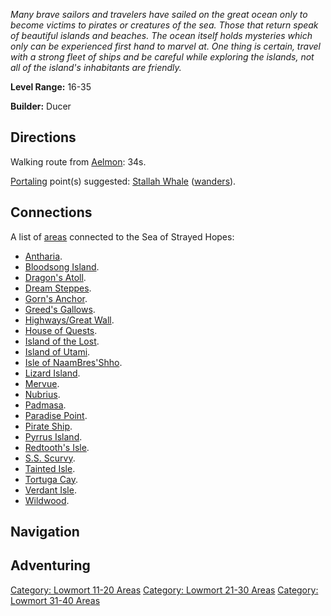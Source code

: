 *Many brave sailors and travelers have sailed on the great ocean only to
become victims to pirates or creatures of the sea. Those that return
speak of beautiful islands and beaches. The ocean itself holds mysteries
which only can be experienced first hand to marvel at. One thing is
certain, travel with a strong fleet of ships and be careful while
exploring the islands, not all of the island's inhabitants are
friendly.*

**Level Range:** 16-35

**Builder:** Ducer

## Directions

Walking route from [Aelmon](Aelmon "wikilink"): 34s.

[Portaling](Portal "wikilink") point(s) suggested: [Stallah
Whale](Stallah_Whale "wikilink") ([wanders](Wandering_Mobs "wikilink")).

## Connections

A list of [areas](:Category:_Areas "wikilink") connected to the Sea of
Strayed Hopes:

-   [Antharia](:Category:_Antharia "wikilink").
-   [Bloodsong Island](:Category:_Bloodsong_Island "wikilink").
-   [Dragon's Atoll](:Category:_Dragon's_Atoll "wikilink").
-   [Dream Steppes](:Category:_Dream_Steppes "wikilink").
-   [Gorn's Anchor](:Category:_Gorn's_Anchor "wikilink").
-   [Greed's Gallows](:Category:_Greed's_Gallows "wikilink").
-   [Highways/Great Wall](:Category:_Highways/Great_Wall "wikilink").
-   [House of Quests](:Category:_House_Of_Quests "wikilink").
-   [Island of the Lost](:Category:_Island_Of_The_Lost "wikilink").
-   [Island of Utami](:Category:_Island_Of_Utami "wikilink").
-   [Isle of
    NaamBres'Shho](:Category:_Isle_Of_NaamBres'Shho "wikilink").
-   [Lizard Island](:Category:_Lizard_Island "wikilink").
-   [Mervue](:Category:_Mervue "wikilink").
-   [Nubrius](:Category:_Nubrius "wikilink").
-   [Padmasa](:Category:_Padmasa "wikilink").
-   [Paradise Point](:Category:_Paradise_Point "wikilink").
-   [Pirate Ship](:Category:_Pirate_Ship "wikilink").
-   [Pyrrus Island](:Category:_Pyrrus_Island "wikilink").
-   [Redtooth's Isle](:Category:_Redtooth's_Isle "wikilink").
-   [S.S. Scurvy](:Category:_S.S._Scurvy "wikilink").
-   [Tainted Isle](:Category:_Tainted_Isle "wikilink").
-   [Tortuga Cay](:Category:_Tortuga_Cay "wikilink").
-   [Verdant Isle](:Category:_Verdant_Isle "wikilink").
-   [Wildwood](:Category:_Wildwood "wikilink").

## Navigation

## Adventuring

[Category: Lowmort 11-20
Areas](Category:_Lowmort_11-20_Areas "wikilink") [Category: Lowmort
21-30 Areas](Category:_Lowmort_21-30_Areas "wikilink") [Category:
Lowmort 31-40 Areas](Category:_Lowmort_31-40_Areas "wikilink")
